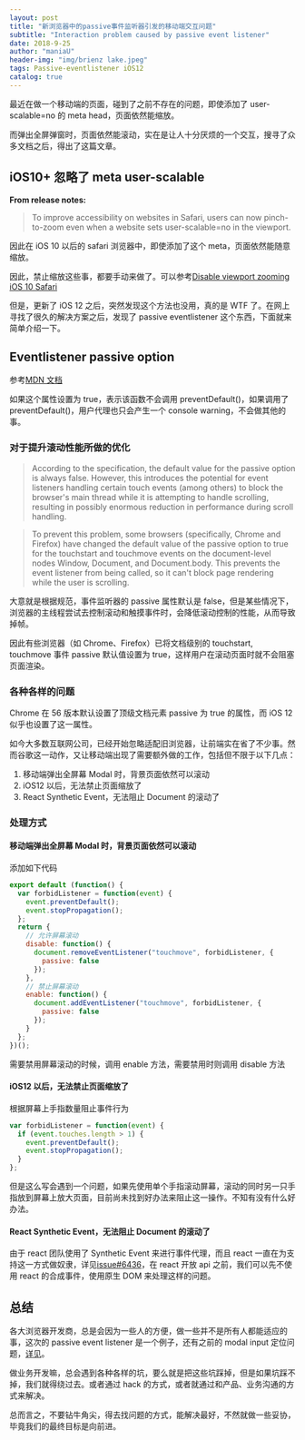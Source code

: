 ```yaml
---
layout: post
title: "新浏览器中的passive事件监听器引发的移动端交互问题"
subtitle: "Interaction problem caused by passive event listener"
date: 2018-9-25
author: "maniaU"
header-img: "img/brienz lake.jpeg"
tags: Passive-eventlistener iOS12
catalog: true
---
```


最近在做一个移动端的页面，碰到了之前不存在的问题，即使添加了 user-scalable=no 的 meta head，页面依然能缩放。

而弹出全屏弹窗时，页面依然能滚动，实在是让人十分厌烦的一个交互，搜寻了众多文档之后，得出了这篇文章。

## iOS10+ 忽略了 meta user-scalable

<b>From release notes:</b>

> To improve accessibility on websites in Safari, users can now pinch-to-zoom even when a website sets user-scalable=no in the viewport.

因此在 iOS 10 以后的 safari 浏览器中，即使添加了这个 meta，页面依然能随意缩放。

因此，禁止缩放这些事，都要手动来做了。可以参考[Disable viewport zooming iOS 10 Safari](https://stackoverflow.com/questions/37808180/disable-viewport-zooming-ios-10-safari)

但是，更新了 iOS 12 之后，突然发现这个方法也没用，真的是 WTF 了。在网上寻找了很久的解决方案之后，发现了 passive eventlistener 这个东西，下面就来简单介绍一下。

## Eventlistener passive option

参考[MDN 文档](https://developer.mozilla.org/en-US/docs/Web/API/EventTarget/addEventListener)

如果这个属性设置为 true，表示该函数不会调用 preventDefault()，如果调用了 preventDefault()，用户代理也只会产生一个 console warning，不会做其他的事。

### 对于提升滚动性能所做的优化

> According to the specification, the default value for the passive option is always false. However, this introduces the potential for event listeners handling certain touch events (among others) to block the browser's main thread while it is attempting to handle scrolling, resulting in possibly enormous reduction in performance during scroll handling.

> To prevent this problem, some browsers (specifically, Chrome and Firefox) have changed the default value of the passive option to true for the touchstart and touchmove events on the document-level nodes Window, Document, and Document.body. This prevents the event listener from being called, so it can't block page rendering while the user is scrolling.

大意就是根据规范，事件监听器的 passive 属性默认是 false，但是某些情况下，浏览器的主线程尝试去控制滚动和触摸事件时，会降低滚动控制的性能，从而导致掉帧。

因此有些浏览器（如 Chrome、Firefox）已将文档级别的 touchstart, touchmove 事件 passive 默认值设置为 true，这样用户在滚动页面时就不会阻塞页面渲染。

### 各种各样的问题

Chrome 在 56 版本默认设置了顶级文档元素 passive 为 true 的属性，而 iOS 12 似乎也设置了这一属性。

如今大多数互联网公司，已经开始忽略适配旧浏览器，让前端实在省了不少事。然而谷歌这一动作，又让移动端出现了需要额外做的工作，包括但不限于以下几点：

1.  移动端弹出全屏幕 Modal 时，背景页面依然可以滚动
2.  iOS12 以后，无法禁止页面缩放了
3.  React Synthetic Event，无法阻止 Document 的滚动了

### 处理方式

#### 移动端弹出全屏幕 Modal 时，背景页面依然可以滚动

添加如下代码

```javascript
export default (function() {
  var forbidListener = function(event) {
    event.preventDefault();
    event.stopPropagation();
  };
  return {
    // 允许屏幕滚动
    disable: function() {
      document.removeEventListener("touchmove", forbidListener, {
        passive: false
      });
    },
    // 禁止屏幕滚动
    enable: function() {
      document.addEventListener("touchmove", forbidListener, {
        passive: false
      });
    }
  };
})();
```

需要禁用屏幕滚动的时候，调用 enable 方法，需要禁用时则调用 disable 方法

#### iOS12 以后，无法禁止页面缩放了

根据屏幕上手指数量阻止事件行为

```javascript
var forbidListener = function(event) {
  if (event.touches.length > 1) {
    event.preventDefault();
    event.stopPropagation();
  }
};
```

但是这么写会遇到一个问题，如果先使用单个手指滚动屏幕，滚动的同时另一只手指放到屏幕上放大页面，目前尚未找到好办法来阻止这一操作。不知有没有什么好办法。

#### React Synthetic Event，无法阻止 Document 的滚动了

由于 react 团队使用了 Synthetic Event 来进行事件代理，而且 react 一直在为支持这一方式做奴隶，详见[issue#6436](https://github.com/facebook/react/issues/6436)，在 react 开放 api 之前，我们可以先不使用 react 的合成事件，使用原生 DOM 来处理这样的问题。

## 总结

各大浏览器开发商，总是会因为一些人的方便，做一些并不是所有人都能适应的事，这次的 passive event listener 是一个例子，还有之前的 modal input 定位问题，[详见](https://hackernoon.com/how-to-fix-the-ios-11-input-element-in-fixed-modals-bug-aaf66c7ba3f8)。

做业务开发嘛，总会遇到各种各样的坑，要么就是把这些坑踩掉，但是如果坑踩不掉，我们就得绕过去。或者通过 hack 的方式，或者就通过和产品、业务沟通的方式来解决。

总而言之，不要钻牛角尖，得去找问题的方式，能解决最好，不然就做一些妥协，毕竟我们的最终目标是向前进。
